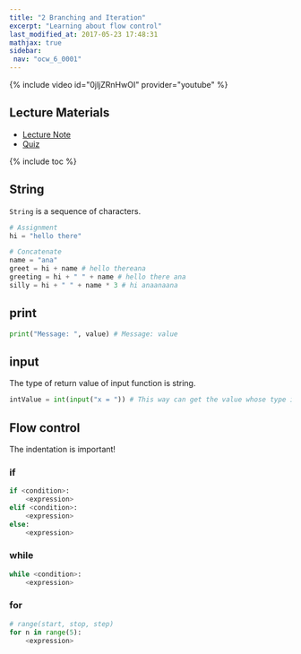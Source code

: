 ```yaml
---
title: "2 Branching and Iteration"
excerpt: "Learning about flow control"
last_modified_at: 2017-05-23 17:48:31
mathjax: true
sidebar:
 nav: "ocw_6_0001"
---
```


{% include video id="0jljZRnHwOI" provider="youtube" %}

## Lecture Materials

-	[Lecture Note](https://ocw.mit.edu/courses/electrical-engineering-and-computer-science/6-0001-introduction-to-computer-science-and-programming-in-python-fall-2016/lecture-slides-code/MIT6_0001F16_Lec2.pdf)
-	[Quiz](https://ocw.mit.edu/courses/electrical-engineering-and-computer-science/6-0001-introduction-to-computer-science-and-programming-in-python-fall-2016/in-class-questions-and-video-solutions/lecture-2/)

{% include toc %}

## String

`String` is a sequence of characters.

```python
# Assignment
hi = "hello there"

# Concatenate
name = "ana"
greet = hi + name # hello thereana
greeting = hi + " " + name # hello there ana
silly = hi + " " + name * 3 # hi anaanaana
```

## print

```python
print("Message: ", value) # Message: value
```

## input

The type of return value of input function is string.

```python
intValue = int(input("x = ")) # This way can get the value whose type is what we want.
```

## Flow control

The indentation is important!

### if

```python
if <condition>:
	<expression>
elif <condition>:
	<expression>
else:
	<expression>
```

### while

```python
while <condition>:
	<expression>
```

### for

```python
# range(start, stop, step)
for n in range(5):
	<expression>
```
